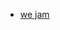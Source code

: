 - [we jam](https://static.wikia.nocookie.net/siivagunner/images/3/34/Charles_Barkley.jpg/revision/latest?cb=20170412140910)

